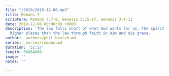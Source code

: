 ```yaml
---
file: "/2019/2019-12-08.mp3"
title: Romans 7
scripture: Romans 7:7-8, Genesis 2:15-17, Genesis 3:4-11
date: 2019-12-08 00:00:00 +0000
description: 'The law falls short of what God wants for us. The spirit takes us to
  higher places than the law through faith in Him and His grace. '
author: _authors/phil-boalch.md
series: _series/romans.md
duration: '51:17'
length: 66064000
image: ''
notes: ''

---
```

